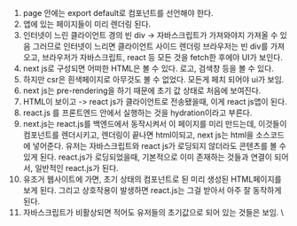 1. page 안에는 export default로 컴포넌트를 선언해야 한다.
2. 앱에 있는 페이지들이 미리 렌더링 된다.
3. 인터넷이 느린 클라이언트 경의 빈 div -> 자바스크립트가 가져와야지 가져올 수 있음 그러므로 인터넷이 느리면 클라이언트 사이드 렌더링 브라우저는 빈 div를 가져오고, 브라우저가 자바스크립트, react 등 모든 것을 fetch한 후에야 UI가 보인다.
4. next js로 구성되면 어떠한 HTML은 볼 수 있다. 로고, 검색창 등을 볼 수 있다.
5. 하지만 csr은 흰색페이지로 아무것도 볼 수 없었다. 모든게 페치 되어야 ui가 보임.
6. next js는 pre-rendering을 하기 때문에 초기 값 상태로 처음에 보여진다.
7. HTML이 보이고 -> react js가 클라이언트로 전송됐을때, 이게 react js앱이 된다.
8. react.js 를 프론트엔드 안에서 실행하는 것을 hydration이라고 부른다.
9. next.js는 react.js를 백엔드에서 동작시켜서 이 페이지를 미리 만드는데, 이것들이 컴포넌트를 렌더시키고, 렌더링이 끝나면 html이되고, next js는 html을 소스코드에 넣어준다. 유저는 자바스크립트와 react js가 로딩되지 않더라도 콘텐츠를 볼 수 있게 된다. react.js가 로딩되었을때, 기본적으로 이미 존재하는 것들과 연결이 되어서, 일반적인 react.js가 된다.
10. 유조거 웹사이트에 가면, 초기 상태의 컴포넌트로 된 미리 생성된 HTML페이지를 보게 된다.
    그리고 상호작용이 발생하면 react.js는 그걸 받아서 아주 잘 동작하게 된다.
11. 자바스크립트가 비활상되면 적어도 유저들의 초기값으로 되어 있는 것들은 보임.
    \
